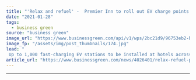 ```yaml
---
title: "'Relax and refuel' -  Premier Inn to roll out EV charge points at hundreds of hotels"
date: "2021-01-28"
tags: 
  - business green
source: "business green"
image_url: "https://www.businessgreen.com/api/v1/wps/2bc21d9/96753eb2-b685-46e4-b27f-2c465eca9f01/8/Solar-1-185x114.jpg"
image_fp: "/assets/img/post_thumbnails/174.jpg"
lead: "
 Up to 1,000 fast-charging EV stations to be installed at hotels across the country in deal claimed to be largest signed to date for charge points in hospitality sector ..."
article_url: "https://www.businessgreen.com/news/4026401/relax-refuel-premier-inn-roll-ev-charge-hundreds-hotels"
---
```


---

